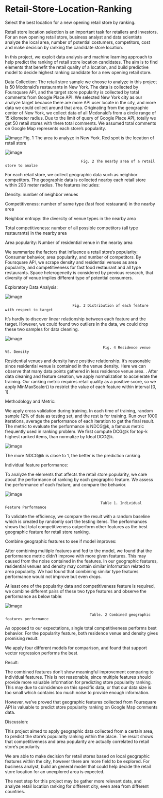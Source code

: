# Retail-Store-Location-Ranking
Select the best location for a new opening retail store by ranking. 

Retail store location selection is an important task for retailers and investors. For an new opening retail store, business analyst and data scientists analyze the local area, number of potential costumers, competitors, cost and make decision by ranking the candidate store location.

In this project, we exploit data analysis and machine learning approach to help predict the ranking of retail store location candidates. The aim is to find elements that benefit the retail quality of a location, and build predictive model to decide highest ranking candidate for a new opening retail store.

Data Collection: 
The retail store sample we choose to analyze in this project is 50 Mcdonald’s restaurants in New York. The data is collected by Foursquare API, and the target store popularity is collected by total comments from Google Place API. We selected New York city as our analyze target because there are more API user locate in the city, and more data we could collect around that area. Originating from the geographic center of New York, we collect data of all Mcdonald’s from a circle range of 15 kilometer radius. Due to the limit of query of Google Place API, totally we get 50 retail stores with there total comments. We assumed total comments on Google Map represents each store’s popularity.

![image](https://github.com/laurence-lin/Retail-Store-Location-Ranking/blob/master/area.jpg)
                     Fig. 1 The area to analyze in New York. Red spot is the location of retail store

![image](https://github.com/laurence-lin/Retail-Store-Location-Ranking/blob/master/retail_store.jpg)

                                       Fig. 2 The nearby area of a retail store to analze

For each retail store, we collect geographic data such as neighbor competitors. The geographic data is collected nearby each retail store within 200 meter radius. The features includes:

Density: number of neighbor venues

Competitiveness: number of same type (fast food restaurant) in the nearby area

Neighbor entropy: the diversity of venue types in the nearby area

Total competitiveness: number of all possible competitors (all type restaurants) in the nearby area

Area popularity: Number of residential venue in the nearby area

We summarize the factors that influence a retail store’s popularity: Consumer behavior, area popularity, and number of competitors. By Foursquare API, we scrape density and residential venues as area popularity, and competitiveness for fast food restaurant and all type restaurants. Space heterogeneity is considered by previous research, that diversity of venue implies different type of potential consumers.

Exploratory Data Analysis: 

![image](https://github.com/laurence-lin/Retail-Store-Location-Ranking/blob/master/linear_scatter.png)

                                   Fig. 3 Distribution of each feature with respect to target

It’s hardly to discover linear relationship between each feature and the target. However, we could found two outliers in the data, we could drop these two samples for data cleaning.

![image](https://github.com/laurence-lin/Retail-Store-Location-Ranking/blob/master/residence_venue.png)

                                                 Fig. 4 Residence venue VS. Density

Residential venues and density have positive relationship. It’s reasonable since residential venue is contained in the venue density. Here we can observe that many data points gathered in less residence venue area. 
.
After data cleaning and feature creation, we apply normalization to accelerate the training. Our ranking metric requires retail quality as a positive score, so we apply MinMaxScaler() to restrict the value of each feature within interval [0, 1].

Methodology and Metric:

We apply cross validation during training. In each time of training, random sample 12% of data as testing set, and the rest is for training. Run over 1000 iterations, average the performance of each iteration to get the final result.
The metric to evaluate the performance is NDCG@k, a famous metric frequently used in ranking problem. We first compute DCG@k for top-k highest ranked items, than normalize by Ideal DCG@k.

![image](https://github.com/laurence-lin/Retail-Store-Location-Ranking/blob/master/f1.jpg)

The more NDCG@k is close to 1, the better is the prediction ranking.

Individual feature performance:

To analyze the elements that affects the retail store popularity, we care about the performance of ranking by each geographic feature. We assess the performance of each feature, and compare the behavior.

![image](https://github.com/laurence-lin/Retail-Store-Location-Ranking/blob/master/single_feature_result.jpg)

                                                Table 1. Individual Feature Performance

To validate the efficiency, we compare the result with a random baseline which is created by randomly sort the testing items. The performances shows that total competitiveness outperform other features as the best geographic feature for retail store ranking. 

Combine geographic features to see if model improves:

After combining multiple features and fed to the model, we found that the performance metric didn’t improve with more given features. This may caused from the noise contained in the features. In our geographic features, residential venues and density may contain similar information related to area popularity. We had found that combining similar type features performance would not improve but even drops.

At least one of the popularity data and competitiveness feature is required, we combine different pairs of these two type features and observe the performance as below table:

![image](https://github.com/laurence-lin/Retail-Store-Location-Ranking/blob/master/combine_feature.jpg)

                                           Table. 2 Combined geographic features performance

As opposed to our expectations, single total competitiveness performs best behavior. For the popularity feature, both residence venue and density gives promising result.

We apply four different models for comparison, and found that support vector regression performs the best.

Result:

The combined features don’t show meaningful improvement comparing to individual features. This is not reasonable, since multiple features should provide more valuable information for predicting store popularity ranking. This may due to coincidence on this specific data, or that our data size is too small which contains too much noise to provide enough information.

However, we’ve proved that geographic features collected from Foursquare API is valuable to predict store popularity ranking on Google Map comments data.

Discussion:

This project aimed to apply geographic data collected from a certain area, to predict the store’s popularity ranking within the place. The result shows that competitiveness and area popularity are actually correlated to retail store’s popularity.

We are able to make decision for retail stores based on local geographic features within the city, however there are more field to be explored. For business analyst, build an general model that could help decide the retail store location for an unexplored area is expected.

The next step for this project may be gather more relevant data, and analyze retail location ranking for different city, even area from different countries.
